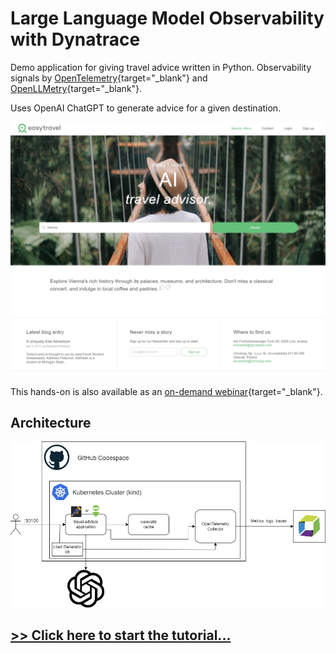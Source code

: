 # Large Language Model Observability with Dynatrace

Demo application for giving travel advice written in Python. Observability signals by [OpenTelemetry](https://opentelemetry.io){target="_blank"} and [OpenLLMetry](https://www.traceloop.com/docs/openllmetry/introduction){target="_blank"}.

Uses OpenAI ChatGPT to generate advice for a given destination.

![title](images/screenshot.png)

This hands-on is also available as an [on-demand webinar](https://info.dynatrace.com/apac-all-wb-ensure-ai-project-success-with-ai-observability-24973-registration.html){target="_blank"}.

## Architecture

![architecture](images/architecture.jpg)

## [>> Click here to start the tutorial...](how-it-works.md)